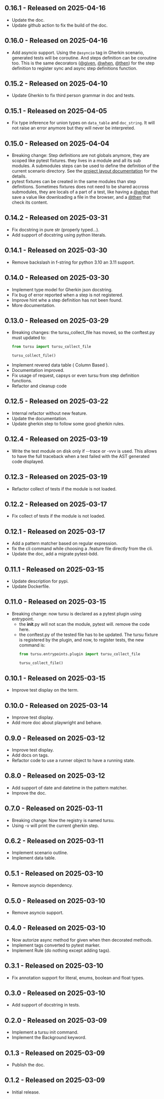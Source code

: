 ## 0.16.1 - Released on 2025-04-16

* Update the doc.
* Update github action to fix the build of the doc.

## 0.16.0 - Released on 2025-04-16

* Add asyncio support.
  Using the `@asyncio` tag in Gherkin scenario, generated tests will be coroutine.
  And steps definition can be coroutine too.
  This is the same decorators ([@given](#tursu.given), [@when](#tursu.when),
  [@then](#tursu.then)) for the step definition to register sync and async
  step definitions function.

## 0.15.2 - Released on 2025-04-10

* Update Gherkin to fix third person grammar in doc and tests.

## 0.15.1 - Released on 2025-04-05

* Fix type inference for union types on `data_table` and `doc_string`.
  It will not raise an error anymore but they will never be interpreted.

## 0.15.0 - Released on 2025-04-04

* Breaking change: Step definitions are not globals anymore,
  they are scoped like pytest fixtures. they lives in a module and all its sub modules.
  A submodules steps can be used to define the definition of the current scenario directory.
  See the [project layout documentation](#project-layout) for the details.
* pytest fixtures can be created in the same modules than step definitions.
  Sometimes fixtures does not need to be shared accross submodules, they are locals of a
  part of a test, like having a [@when](#tursu.when) that save a value like downloading a file in the browser,
  and a [@then](#tursu.then) that check its content.

## 0.14.2 - Released on 2025-03-31

* Fix docstring in pure str (properly typed...).
* Add support of docstring using python literals.

## 0.14.1 - Released on 2025-03-30

* Remove backslash in f-string for python 3.10 an 3.11 support.

## 0.14.0 - Released on 2025-03-30

* Implement type model for Gherkin json docstring.
* Fix bug of error reported when a step is not registered.
* Improve hint whe a step definition has not been found.
* More documentation.

## 0.13.0 - Released on 2025-03-29

* Breaking changes: the tursu_collect_file has moved, so the conftest.py
  must updated to:
    ```python
    from tursu import tursu_collect_file

    tursu_collect_file()
    ```
* Implement revered data table ( Column Based ).
* Documentation improved.
* Fix usage of request, capsys or even tursu from step definition functions.
* Refactor and cleanup code

## 0.12.5 - Released on 2025-03-22

* Internal refactor without new feature.
* Update the documentation.
* Update gherkin step to follow some good gherkin rules.

## 0.12.4 - Released on 2025-03-19

* Write the test module on disk only if --trace or -vvv is used.
  This allows to have the full traceback when a test failed with the AST generated code
  displayed.

## 0.12.3 - Released on 2025-03-19

* Refactor collect of tests if the module is not loaded.

## 0.12.2 - Released on 2025-03-17

* Fix collect of tests if the module is not loaded.

## 0.12.1 - Released on 2025-03-17

* Add a pattern matcher based on regular expression.
* fix the cli command while choosing a .feature file directly from the cli.
* Update the doc, add a migrate pytest-bdd.

## 0.11.1 - Released on 2025-03-15

* Update description for pypi.
* Update Dockerfile.

## 0.11.0 - Released on 2025-03-15

* Breaking change: now tursu is declared as a pytest plugin using entrypoint.
  * the __init__.py will not scan the module, pytest will.
    remove the code here.
  * the conftest.py of the tested file has to be updated.
    The tursu fixture is registered by the plugin, and now, to register tests,
    the new command is:
    ```python
    from tursu.entrypoints.plugin import tursu_collect_file

    tursu_collect_file()
    ```

## 0.10.1 - Released on 2025-03-15

* Improve test display on the term.

## 0.10.0 - Released on 2025-03-14

* Improve test display.
* Add more doc about playwright and behave.

## 0.9.0 - Released on 2025-03-12
* Improve test display.
* Add docs on tags.
* Refactor code to use a runner object to have a running state.

## 0.8.0 - Released on 2025-03-12
* Add support of date and datetime in the pattern matcher.
* Improve the doc.

## 0.7.0 - Released on 2025-03-11
* Breaking change: Now the registry is named tursu.
* Using -v will print the current gherkin step.

## 0.6.2 - Released on 2025-03-11
* Implement scenario outline.
* Implement data table.

## 0.5.1 - Released on 2025-03-10
* Remove asyncio dependency.

## 0.5.0 - Released on 2025-03-10
* Remove asyncio support.

## 0.4.0 - Released on 2025-03-10
* Now autorize async method for given when then decorated methods.
* Implement tags converted to pytest marker.
* Implement Rule (do nothing except adding tags).

## 0.3.1 - Released on 2025-03-10
* Fix annotation support for literal, enums, boolean and float types.

## 0.3.0 - Released on 2025-03-10
* Add support of docstring in tests.

## 0.2.0 - Released on 2025-03-09
* Implement a tursu init command.
* Implement the Background keyword.

## 0.1.3 - Released on 2025-03-09
* Publish the doc.

## 0.1.2 - Released on 2025-03-09
* Initial release.
